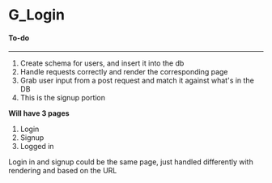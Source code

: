 G_Login
=================




#### To-do
___

1. Create schema for users, and insert it into the db
2. Handle requests correctly and render the corresponding page
3. Grab user input from a post request and match it against what's in the DB
  1. This is the signup portion



**Will have 3 pages**
1. Login
2. Signup
3. Logged in


Login in and signup could be the same page, just handled differently with rendering and based on the URL
